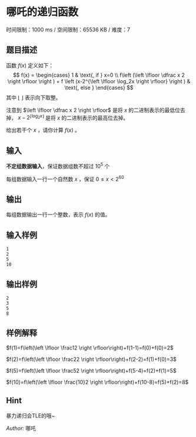 # 哪吒的递归函数

时间限制：1000 ms / 空间限制：65536 KB / 难度：7

## 题目描述

函数 $f(x)$ 定义如下：
$$
f(x) = \begin{cases}
 1 & \text{, if } x=0 \\
 f\left (\left \lfloor \dfrac x 2 \right \rfloor \right ) + f \left (x-2^{\left \lfloor \log_2x \right \rfloor} \right )   & \text{, else }
\end{cases}
$$
其中 $\left \lfloor \  \right \rfloor$ 表示向下取整。

注意到 $\left \lfloor \dfrac x 2 \right \rfloor$ 是将 $x$ 的二进制表示的最低位去掉， $x-2^{\left \lfloor \log_2x \right \rfloor}$ 是将 $x$ 的二进制表示的最高位去掉。

给出若干个 $x$ ，请你计算 $f(x)$ 。

## 输入

**不定组数据输入**，保证数据组数不超过 $10^5$ 个

每组数据输入一行一个自然数 $x$ ，保证 $0\le x<2^{60}$

## 输出

每组数据输出一行一个整数，表示 $f(x)$ 的值。

## 输入样例

    1
    2
    5
    10

## 输出样例

    2
    3
    5
    8

## 样例解释

 $f(1)=f\left(\left \lfloor \frac12 \right \rfloor\right)+f(1-1)=f(0)+f(0)=2$

 $f(2)=f\left(\left \lfloor \frac22 \right \rfloor\right)+f(2-2)=f(1)+f(0)=3$

 $f(5)=f\left(\left \lfloor \frac52 \right \rfloor\right)+f(5-4)=f(2)+f(1)=5$​

 $f(10)=f\left(\left \lfloor \frac{10}2 \right \rfloor\right)+f(10-8)=f(5)+f(2)=8$

## Hint

暴力递归会TLE的哦~

*Author:* 哪吒
